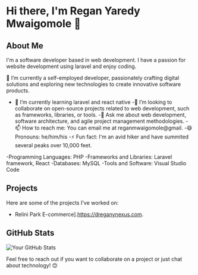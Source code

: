 # Hi there, I'm Regan Yaredy Mwaigomole 👋

## About Me
I'm a software developer based in web development. I have a passion for website development using laravel and enjoy coding. 

🔭 I’m currently a self-employed developer, passionately crafting digital solutions and exploring new technologies to create innovative software products.
- 🌱 I’m currently learning laravel and react native
-👯 I’m looking to collaborate on open-source projects related to web development, such as frameworks, libraries, or tools.
-💬 Ask me about web development, software architecture, and agile project management methodologies.
-📫 How to reach me: You can email me at reganmwaigomole@gmail.
-😄 Pronouns: he/him/his
-⚡ Fun fact: I'm an avid hiker and have summited several peaks over 10,000 feet.

-Programming Languages: PHP
-Frameworks and Libraries: Laravel framework, React
-Databases: MySQL
-Tools and Software: Visual Studio Code

## Projects
Here are some of the projects I've worked on:

- Relini Park E-commerce].https://dreganynexus.com.
 

## GitHub Stats
![Your GitHub Stats](https://github-readme-stats.vercel.app/api?username=yourusername&show_icons=true&theme=radical)

 

Feel free to reach out if you want to collaborate on a project or just chat about technology! 😊
